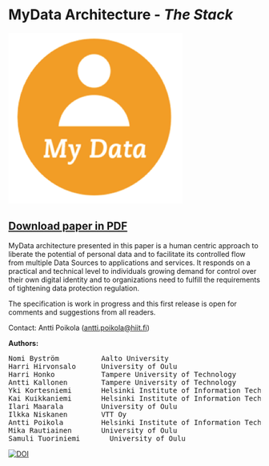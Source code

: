 # MyData Architecture - *The Stack*

![](images/mydata_logo.png)

## [Download paper in PDF](https://github.com/HIIT/mydata-stack/raw/master/stack.pdf)


MyData architecture presented in this paper is a human centric approach to liberate the potential of personal data and to facilitate its controlled flow from multiple Data Sources to applications and services. It responds on a practical and technical level to individuals growing demand for control over their own digital identity and to organizations need to fulfill the requirements of tightening data protection regulation.

The specification is work in progress and this first release is open for comments and suggestions from all readers.


Contact: Antti Poikola (antti.poikola@hiit.fi)


**Authors:**
<pre>
Nomi Byström          Aalto University
Harri Hirvonsalo      University of Oulu
Harri Honko   	      Tampere University of Technology
Antti Kallonen	      Tampere University of Technology
Yki Kortesniemi	      Helsinki Institute of Information Technology
Kai Kuikkaniemi	      Helsinki Institute of Information Technology
Ilari Maarala 	      University of Oulu
Ilkka Niskanen	      VTT Oy
Antti Poikola 	      Helsinki Institute of Information Technology
Mika Rautiainen	      University of Oulu
Samuli Tuoriniemi	    University of Oulu
</pre>



[![DOI](https://zenodo.org/badge/985/HIIT/mydata-stack.svg)](http://dx.doi.org/10.5281/zenodo.17628)
